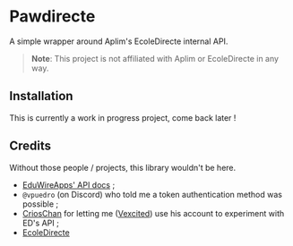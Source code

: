 # Pawdirecte

A simple wrapper around Aplim's EcoleDirecte internal API.

> **Note**: This project is not affiliated with Aplim or EcoleDirecte in any way.

## Installation

This is currently a work in progress project, come back later !

## Credits

Without those people / projects, this library wouldn't be here.

- [EduWireApps' API docs](https://github.com/EduWireApps/ecoledirecte-api-docs) ;
- `@vpuedro` (on Discord) who told me a token authentication method was possible ;
- [CriosChan](https://github.com/crioschan) for letting me ([Vexcited](https://github.com/Vexcited)) use his account to experiment with ED's API ;
- [EcoleDirecte](https://www.ecoledirecte.com/)
